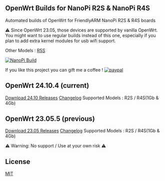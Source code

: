 ## OpenWrt Builds for NanoPi R2S & NanoPi R4S
Automated builds of OpenWrt for FriendlyARM NanoPi R2S & R4S boards
 
⚠️ Since OpenWrt 23.05, those devices are supported by vanilla OpenWrt. You might want to use regular builds instead of this one, especially if you plan to add extra kernel modules for usb wifi support.

Other Models : [R5S](https://github.com/anaelorlinski/OpenWrt-NanoPi-R5S-Builds/)

[![NanoPi Build](https://github.com/anaelorlinski/OpenWrt-NanoPi-R2S-R4S-Builds/actions/workflows/NanoPi-Build.yml/badge.svg)](https://github.com/anaelorlinski/OpenWrt-NanoPi-R2S-R4S-Builds/actions/workflows/NanoPi-Build.yml)

If you like this project you can gift me a coffee !
[![paypal](https://www.paypalobjects.com/en_US/i/btn/btn_donate_LG.gif)](https://www.paypal.com/donate/?business=8XQTGXAHEAKPY&no_recurring=0&currency_code=EUR)

## OpenWrt 24.10.4 (current)

[Download 24.10 Releases](https://github.com/anaelorlinski/OpenWrt-NanoPi-R2S-R4S-Builds/releases?q=OpenWrtAO-24.10&expanded=true) [Changelog](https://github.com/anaelorlinski/OpenWrt-NanoPi-R2S-R4S-Builds/blob/main/openwrt-24.10/release-info.md)
Supported Models : R2S / R4S(1Gb & 4Gb)

## OpenWrt 23.05.5 (previous)

[Download 23.05 Releases](https://github.com/anaelorlinski/OpenWrt-NanoPi-R2S-R4S-Builds/releases?q=OpenWrtAO-23.05&expanded=true) [Changelog](https://github.com/anaelorlinski/OpenWrt-NanoPi-R2S-R4S-Builds/blob/main/openwrt-23.05/release-info.md)
Supported Models : R2S / R4S(1Gb & 4Gb)

⚠ Warning: No support / Use at your own risk  ⚠ 

## License
[MIT](https://github.com/anaelorlinski/OpenWRT-Rockchip/blob/master/LICENSE)

